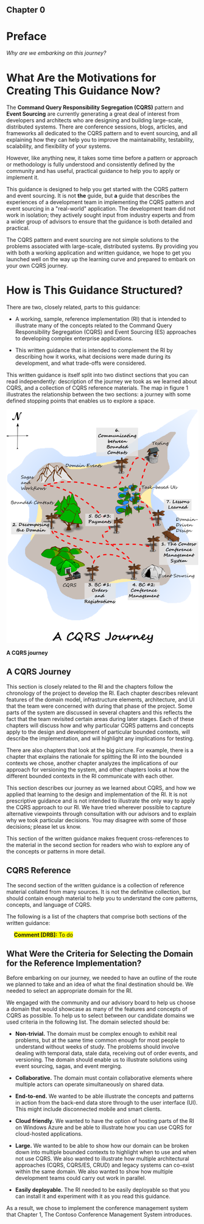 ## Chapter 0
# Preface

_Why are we embarking on this journey?_

# What Are the Motivations for Creating This Guidance Now?

The **Command Query Responsibility Segregation (CQRS)** pattern and 
**Event Sourcing** are currently generating a great deal of interest 
from developers and architects who are designing and building 
large-scale, distributed systems. There are conference sessions, blogs, 
articles, and frameworks all dedicated to the CQRS pattern and to event 
sourcing, and all explaining how they can help you to improve the 
maintainability, testability, scalability, and flexibility of your 
systems. 

However, like anything new, it takes some time before a pattern or 
approach or methodology is fully understood and consistently defined by 
the community and has useful, practical guidance to help you to apply or
implement it. 

This guidance is designed to help you get started with the CQRS pattern 
and event sourcing. It is not **the** guide, but **a** guide that 
describes the experiences of a development team in implementing the CQRS 
pattern and event sourcing in a "real-world" application. The 
development team did not work in isolation; they actively sought input 
from industry experts and from a wider group of advisors to ensure that 
the guidance is both detailed and practical. 

The CQRS pattern and event sourcing are not simple solutions to the 
problems associated with large-scale, distributed systems. By providing 
you with both a working application and written guidance, we hope to get 
you launched well on the way up the learning curve and prepared to 
embark on your own CQRS journey. 

# How is This Guidance Structured?

There are two, closely related, parts to this guidance: 

* A working, sample, reference implementation (RI) that is intended to 
  illustrate many of the concepts related to the Command Query 
  Responsibility Segregation (CQRS) and Event Sourcing (ES) approaches 
  to developing complex enterprise applications. 

* This written guidance that is intended to complement the RI by 
  describing how it works, what decisions were made during its 
  development, and what trade-offs were considered. 

This written guidance is itself split into two distinct sections that 
you can read independently: description of the journey we took as we 
learned about CQRS, and a collection of CQRS reference materials. The 
map in figure 1 illustrates the relationship between the two sections: a 
journey with some defined stopping points that enables us to explore a 
space. 

![Figure 1][fig1]

**A CQRS journey**

## A CQRS Journey

This section is closely related to the RI and the chapters follow the 
chronology of the project to develop the RI. Each chapter describes 
relevant features of the domain model, infrastructure elements, 
architecture, and UI that the team were concerned with during that phase 
of the project. Some parts of the system are discussed in several 
chapters and this reflects the fact that the team revisited certain 
areas during later stages. Each of these chapters will discuss how and 
why particular CQRS patterns and concepts apply to the design and 
development of particular bounded contexts, will describe the 
implementation, and will highlight any implications for testing. 

There are also chapters that look at the big picture. For example, there 
is a chapter that explains the rationale for splitting the RI into the 
bounded contexts we chose, another chapter analyzes the implications of 
our approach for versioning the system, and other chapters looks at how 
the different bounded contexts in the RI communicate with each other. 

This section describes our journey as we learned about CQRS, and how we 
applied that learning to the design and implementation of the RI. It is 
not prescriptive guidance and is not intended to illustrate the only way 
to apply the CQRS approach to our RI. We have tried wherever possible to 
capture alternative viewpoints through consultation with our advisors 
and to explain why we took particular decisions. You may disagree with 
some of those decisions; please let us know. 

This section of the written guidance makes frequent cross-references to 
the material in the second section for readers who wish to explore any 
of the concepts or patterns in more detail. 

## CQRS Reference

The second section of the written guidance is a collection of reference 
material collated from many sources. It is not the definitive 
collection, but should contain enough material to help you to understand 
the core patterns, concepts, and language of CQRS. 

The following is a list of the chapters that comprise both sections of 
the written guidance: 


<div style="margin-left:20px;margin-right:20px;">
  <span style="background-color:yellow;">
    <b>Comment [DRB]:</b>
	To do
  </span>
</div> 

## What Were the Criteria for Selecting the Domain for the Reference Implementation?

Before embarking on our journey, we needed to have an outline of the 
route we planned to take and an idea of what the final destination 
should be. We needed to select an appropriate domain for the RI. 

We engaged with the community and our advisory board to help us choose a 
domain that would showcase as many of the features and concepts of CQRS 
as possible. To help us to select between our candidate domains we used 
criteria in the following list. The domain selected should be: 

* **Non-trivial.** The domain must be complex enough to exhibit real 
problems, but at the same time common enough for most people to 
understand without weeks of study. The problems should involve dealing 
with temporal data, stale data, receiving out of order events, and 
versioning. The domain should enable us to illustrate solutions using 
event sourcing, sagas, and event merging. 

* **Collaborative.** The domain must contain collaborative elements where 
multiple actors can operate simultaneously on shared data. 

* **End-to-end.** We wanted to be able illustrate the concepts and 
patterns in action from the back-end data store through to the user 
interface (UI). This might include disconnected mobile and smart 
clients. 

* **Cloud friendly.** We wanted to have the option of hosting parts of the 
RI on Windows Azure and be able to illustrate how you can use CQRS for 
cloud-hosted applications. 

* **Large.** We wanted to be able to show how our domain can be broken 
down into multiple bounded contexts to highlight when to use and when 
not use CQRS. We also wanted to illustrate how multiple architectural 
approaches (CQRS, CQRS/ES, CRUD) and legacy systems can co-exist 
within the same domain. We also wanted to show how multiple 
development teams could carry out work in parallel. 

* **Easily deployable.** The RI needed to be easily deployable so that you 
can install it and experiment with it as you read this guidance. 

As a result, we chose to implement the conference management system that 
Chapter 1, The Contoso Conference Management System introduces. 

[fig1]:           images/Map.png?raw=true
